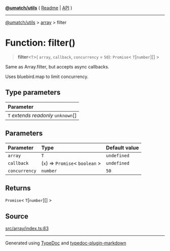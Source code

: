 [**@umatch/utils**](../../README.md) ( [Readme](../../README.md) \| [API](../../API.md) )

---

[@umatch/utils](../../API.md) > [array](../README.md) > filter

# Function: filter()

> **filter**\<`T`\>(
> `array`,
> `callback`,
> `concurrency` = `50`): `Promise`\< `T`[`number`][] \>

Same as Array.filter, but accepts async callbacks.

Uses bluebird.map to limit concurrency.

## Type parameters

| Parameter                            |
| :----------------------------------- |
| `T` _extends_ _readonly_ `unknown`[] |

## Parameters

| Parameter     | Type                              | Default value |
| :------------ | :-------------------------------- | :------------ |
| `array`       | `T`                               | `undefined`   |
| `callback`    | (`x`) => `Promise`\< `boolean` \> | `undefined`   |
| `concurrency` | `number`                          | `50`          |

## Returns

`Promise`\< `T`[`number`][] \>

## Source

[src/array/index.ts:83](https://github.com/umatch-oficial/utils/blob/618b1ef/src/array/index.ts#L83)

---

Generated using [TypeDoc](https://typedoc.org/) and [typedoc-plugin-markdown](https://www.npmjs.com/package/typedoc-plugin-markdown)
